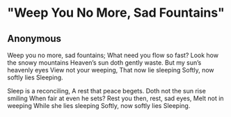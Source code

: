 # "Weep You No More, Sad Fountains"
## Anonymous
Weep you no more, sad fountains;
What need you flow so fast?
Look how the snowy mountains
Heaven’s sun doth gently waste.
But my sun’s heavenly eyes
View not your weeping,
That now lie sleeping
Softly, now softly lies
Sleeping.

Sleep is a reconciling,
A rest that peace begets.
Doth not the sun rise smiling
When fair at even he sets?
Rest you then, rest, sad eyes,
Melt not in weeping
While she lies sleeping
Softly, now softly lies
Sleeping.